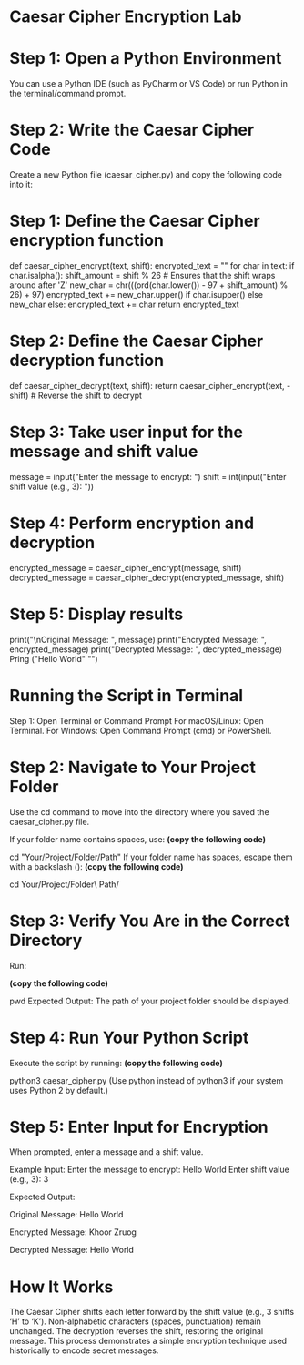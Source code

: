 # Caesar Cipher Encryption Lab

# Step 1: Open a Python Environment
You can use a Python IDE (such as PyCharm or VS Code) or run Python in the terminal/command prompt.

# Step 2: Write the Caesar Cipher Code
Create a new Python file (caesar_cipher.py) and copy the following code into it:

# Step 1: Define the Caesar Cipher encryption function

def caesar_cipher_encrypt(text, shift):
    encrypted_text = ""
    for char in text:
        if char.isalpha():
            shift_amount = shift % 26  # Ensures that the shift wraps around after 'Z'
            new_char = chr(((ord(char.lower()) - 97 + shift_amount) % 26) + 97)
            encrypted_text += new_char.upper() if char.isupper() else new_char
        else:
            encrypted_text += char
    return encrypted_text

# Step 2: Define the Caesar Cipher decryption function

def caesar_cipher_decrypt(text, shift):
    return caesar_cipher_encrypt(text, -shift)  # Reverse the shift to decrypt

# Step 3: Take user input for the message and shift value

message = input("Enter the message to encrypt: ")
shift = int(input("Enter shift value (e.g., 3): "))

# Step 4: Perform encryption and decryption

encrypted_message = caesar_cipher_encrypt(message, shift)
decrypted_message = caesar_cipher_decrypt(encrypted_message, shift)

# Step 5: Display results

print("\nOriginal Message: ", message)
print("Encrypted Message: ", encrypted_message)
print("Decrypted Message: ", decrypted_message)
Pring ("Hello World"
       "")

# Running the Script in Terminal

Step 1: Open Terminal or Command Prompt
For macOS/Linux: Open Terminal.
For Windows: Open Command Prompt (cmd) or PowerShell.

# Step 2: Navigate to Your Project Folder
Use the cd command to move into the directory where you saved the caesar_cipher.py file.

If your folder name contains spaces, use:
**(copy the following code)**

cd "Your/Project/Folder/Path"
If your folder name has spaces, escape them with a backslash ():
**(copy the following code)**

cd Your/Project/Folder\ Path/

# Step 3: Verify You Are in the Correct Directory
Run:

**(copy the following code)**

pwd
Expected Output: The path of your project folder should be displayed.

# Step 4: Run Your Python Script
Execute the script by running:
**(copy the following code)**

python3 caesar_cipher.py
(Use python instead of python3 if your system uses Python 2 by default.)

# Step 5: Enter Input for Encryption
When prompted, enter a message and a shift value.

Example Input:
Enter the message to encrypt: Hello World
Enter shift value (e.g., 3): 3

Expected Output:

Original Message:  Hello World

Encrypted Message:  Khoor Zruog

Decrypted Message:  Hello World

# How It Works
The Caesar Cipher shifts each letter forward by the shift value (e.g., 3 shifts ‘H’ to ‘K’).
Non-alphabetic characters (spaces, punctuation) remain unchanged.
The decryption reverses the shift, restoring the original message.
This process demonstrates a simple encryption technique used historically to encode secret messages.
